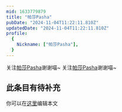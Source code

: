 ```yaml
---
mid: 1633779879
title: "帕莎Pasha"
pubDate: "2024-11-04T11:22:11.810Z"
updatedDate: "2024-11-04T11:22:11.810Z"
profile:
  {
    Nickname: ["帕莎Pasha"],
  }
---
```


关注[帕莎Pasha](https://space.bilibili.com/1633779879)谢谢喵~ 关注[帕莎Pasha](https://space.bilibili.com/1633779879)谢谢喵~

## 此条目有待补充
你可以在[这里](https://github.com/Yuhanawa/VTuber.ICU-Content/edit/master/v/帕莎Pasha/index.md)编辑本文
